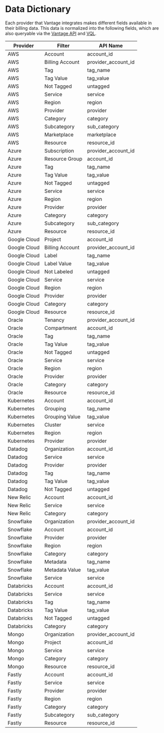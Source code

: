 # Data Dictionary

Each provider that Vantage integrates makes different fields available in their billing data. This data is normalized into the following fields, which are also queryable via the [Vantage API](https://vantage.readme.io/v2.0/reference/general) and [VQL](/vql).

| Provider     | Filter          | API Name            |
| ------------ | --------------- | ------------------- |
| AWS          | Account         | account_id          |
| AWS          | Billing Account | provider_account_id |
| AWS          | Tag             | tag_name            |
| AWS          | Tag Value       | tag_value           |
| AWS          | Not Tagged      | untagged            |
| AWS          | Service         | service             |
| AWS          | Region          | region              |
| AWS          | Provider        | provider            |
| AWS          | Category        | category            |
| AWS          | Subcategory     | sub_category        |
| AWS          | Marketplace     | marketplace         |
| AWS          | Resource        | resource_id         |
| Azure        | Subscription    | provider_account_id |
| Azure        | Resource Group  | account_id          |
| Azure        | Tag             | tag_name            |
| Azure        | Tag Value       | tag_value           |
| Azure        | Not Tagged      | untagged            |
| Azure        | Service         | service             |
| Azure        | Region          | region              |
| Azure        | Provider        | provider            |
| Azure        | Category        | category            |
| Azure        | Subcategory     | sub_category        |
| Azure        | Resource        | resource_id         |
| Google Cloud | Project         | account_id          |
| Google Cloud | Billing Account | provider_account_id |
| Google Cloud | Label           | tag_name            |
| Google Cloud | Label Value     | tag_value           |
| Google Cloud | Not Labeled     | untagged            |
| Google Cloud | Service         | service             |
| Google Cloud | Region          | region              |
| Google Cloud | Provider        | provider            |
| Google Cloud | Category        | category            |
| Google Cloud | Resource        | resource_id         |
| Oracle       | Tenancy         | provider_account_id |
| Oracle       | Compartment     | account_id          |
| Oracle       | Tag             | tag_name            |
| Oracle       | Tag Value       | tag_value           |
| Oracle       | Not Tagged      | untagged            |
| Oracle       | Service         | service             |
| Oracle       | Region          | region              |
| Oracle       | Provider        | provider            |
| Oracle       | Category        | category            |
| Oracle       | Resource        | resource_id         |
| Kubernetes   | Account         | account_id          |
| Kubernetes   | Grouping        | tag_name            |
| Kubernetes   | Grouping Value  | tag_value           |
| Kubernetes   | Cluster         | service             |
| Kubernetes   | Region          | region              |
| Kubernetes   | Provider        | provider            |
| Datadog      | Organization    | account_id          |
| Datadog      | Service         | service             |
| Datadog      | Provider        | provider            |
| Datadog      | Tag             | tag_name            |
| Datadog      | Tag Value       | tag_value           |
| Datadog      | Not Tagged      | untagged            |
| New Relic    | Account         | account_id          |
| New Relic    | Service         | service             |
| New Relic    | Category        | category            |
| Snowflake    | Organization    | provider_account_id |
| Snowflake    | Account         | account_id          |
| Snowflake    | Provider        | provider            |
| Snowflake    | Region          | region              |
| Snowflake    | Category        | category            |
| Snowflake    | Metadata        | tag_name            |
| Snowflake    | Metadata Value  | tag_value           |
| Snowflake    | Service         | service             |
| Databricks   | Account         | account_id          |
| Databricks   | Service         | service             |
| Databricks   | Tag             | tag_name            |
| Databricks   | Tag Value       | tag_value           |
| Databricks   | Not Tagged      | untagged            |
| Databricks   | Category        | category            |
| Mongo        | Organization    | provider_account_id |
| Mongo        | Project         | account_id          |
| Mongo        | Service         | service             |
| Mongo        | Category        | category            |
| Mongo        | Resource        | resource_id         |
| Fastly       | Account         | account_id          |
| Fastly       | Service         | service             |
| Fastly       | Provider        | provider            |
| Fastly       | Region          | region              |
| Fastly       | Category        | category            |
| Fastly       | Subcategory     | sub_category        |
| Fastly       | Resource        | resource_id         |
